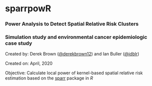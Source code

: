 # sparrpowR

### Power Analysis to Detect Spatial Relative Risk Clusters 

### Simulation study and environmental cancer epidemiologic case study 

Created by: Derek Brown ([@derekbrown12](https://github.com/derekbrown12)) and Ian Buller ([@idblr](https://github.com/idblr))

Created on: April, 2020

Objective: Calculate local power of kernel-based spatial relative risk estimation based on the [sparr](https://cran.r-project.org/web/packages/sparr/index.html) package in *R*